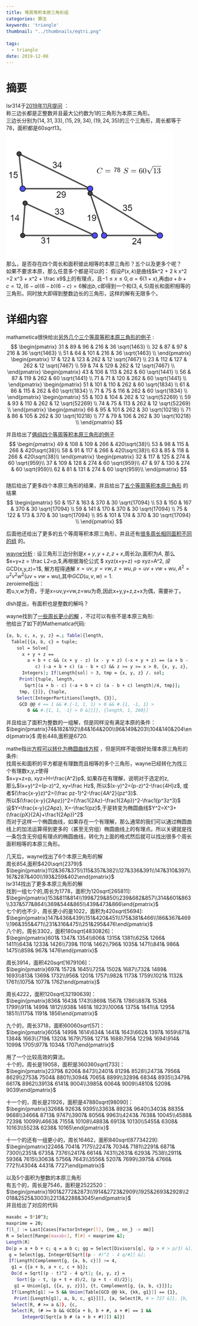```yaml
---
title: 等周等积本原三角形组
categories: 算法
keywords: 'triangle'
thumbnail: "../thumbnails/eqtri.png"

tags:
  - triangle
date: 2019-12-08
---
```


# 摘要
lsr314于[2019年11月提问](https://bbs.emath.ac.cn/thread-17031-1-1.html) ：  
称三边长都是正整数并且最大公约数为$1$的三角形为本原三角形。  
三边长分别为$(14,31,33),(15,29,34),(19,24,35)$的三个三角形，周长都等于$78$，面积都是$60sqrt{13}$。  
![eqtri](../thumbnails/eqtri.png)  
那么，是否存在四个周长和面积彼此相等的本原三角形？五个以及更多个呢？  
如果不要求本原，那么任意多个都是可以的：
假设$P(x,k)$是曲线$k^2 + 2 k x^2 =2 x^3 + x^2 + \frac x9$上的有理点，且$-1\le x\le 0,a=6(1+x),$再由$a+b+c=12,(6-a)(6-b)(6-c)=6$解出$b,c$即得到一个和$(3,4,5)$周长和面积相等的三角形。同时放大即得到整数边长的三角形，这样的解有无限多个。  

# 详细内容
mathametica很快给出[另外几个三个等周等积本原三角形的例子](https://bbs.emath.ac.cn/forum.php?mod=redirect&goto=findpost&ptid=17031&pid=81956&fromuid=20) :  
$$
\begin{pmatrix}
 31 & 89 & 96 & 216 & 36 \sqrt{1463} \\
 32 & 87 & 97 & 216 & 36 \sqrt{1463} \\
 51 & 64 & 101 & 216 & 36 \sqrt{1463} \\
\end{pmatrix}
\begin{pmatrix}
 17 & 122 & 123 & 262 & 12 \sqrt{7467} \\
 23 & 112 & 127 & 262 & 12 \sqrt{7467} \\
 59 & 74 & 129 & 262 & 12 \sqrt{7467} \\
\end{pmatrix}
\begin{pmatrix}
 43 & 106 & 113 & 262 & 60 \sqrt{1441} \\
 56 & 87 & 119 & 262 & 60 \sqrt{1441} \\
 71 & 71 & 120 & 262 & 60 \sqrt{1441} \\
\end{pmatrix}
\begin{pmatrix}
 51 & 101 & 110 & 262 & 60 \sqrt{1834} \\
 61 & 86 & 115 & 262 & 60 \sqrt{1834} \\
 71 & 75 & 116 & 262 & 60 \sqrt{1834} \\
\end{pmatrix}
\begin{pmatrix}
 55 & 103 & 104 & 262 & 12 \sqrt{52269} \\
 59 & 93 & 110 & 262 & 12 \sqrt{52269} \\
 74 & 75 & 113 & 262 & 12 \sqrt{52269} \\
\end{pmatrix}
\begin{pmatrix}
 66 & 95 & 101 & 262 & 30 \sqrt{10218} \\
 71 & 86 & 105 & 262 & 30 \sqrt{10218} \\
 77 & 79 & 106 & 262 & 30 \sqrt{10218} \\
\end{pmatrix}
$$

并且给出了[俩组四个等周等积本原三角形的例子](https://bbs.emath.ac.cn/forum.php?mod=redirect&goto=findpost&ptid=17031&pid=81958&fromuid=20)  
$$
\begin{pmatrix}
 49 & 108 & 109 & 266 & 420\sqrt{38}\\
 53 & 98 & 115 & 266 & 420\sqrt{38}\\
 58 & 91 & 117 & 266 & 420\sqrt{38}\\
 63 & 85 & 118 & 266 & 420\sqrt{38}\\
\end{pmatrix}
\begin{pmatrix}
 32 & 117 & 125 & 274 & 60 \sqrt{959}\\
 37 & 109 & 128 & 274 & 60 \sqrt{959}\\
 47 & 97 & 130 & 274 & 60 \sqrt{959}\\
 62 & 81 & 131 & 274 & 60 \sqrt{959}\\
\end{pmatrix}
$$  
随后给出了更多四个本原三角形的结果，并且给出了[五个等周等积本原三角形](https://bbs.emath.ac.cn/forum.php?mod=redirect&goto=findpost&ptid=17031&pid=81965&fromuid=20) 的结果  
$$
\begin{pmatrix}
 50 & 157 & 163 & 370 & 30 \sqrt{17094} \\
 53 & 150 & 167 & 370 & 30 \sqrt{17094} \\
 59 & 141 & 170 & 370 & 30 \sqrt{17094} \\
 75 & 122 & 173 & 370 & 30 \sqrt{17094} \\
 95 & 101 & 174 & 370 & 30 \sqrt{17094} \\
\end{pmatrix}
$$  

后面他还给出了更多的五个等周等积本原三角形，并且还有[很多周长相同面积不同的组](https://bbs.emath.ac.cn/forum.php?mod=redirect&goto=findpost&ptid=17031&pid=81966&fromuid=20) 的。  

[wayne分析](https://bbs.emath.ac.cn/forum.php?mod=redirect&goto=findpost&ptid=17031&pid=81975&fromuid=20) :
设三角形三边分别是$x+y,y+z,z+x$,周长$2p$,面积为$A$, 那么$x+y+z = \frac L2=p,$,再根据海伦公式 $ xyz(x+y+z) =p xyz=A^2$,  
设$GCD(x,y,z)=1$, 解方程得通解 $x=uv,y=vw,z=wu,p=uv+vw+wu, A^2=u^2v^2w^2(uv+vw+wu)$,其中$GCD(u,v,w)=1$.  
zeroieme指出：  
若u,v,w为奇，于是x=uv,y=vw,z=wu为奇,因此x+y,y+z,z+x为偶，需要补丁。  

dlsh提出，有面积也是整数的解吗？

wayne找到了[一些周长更小的解](https://bbs.emath.ac.cn/forum.php?mod=redirect&goto=findpost&ptid=17031&pid=81981&fromuid=20) ，不过可以有些不是本原三角形:  
他给出了如下的Mathematica代码:  
```bash
{a, b, c, x, y, z} =.; Table[{length, 
  Table[{{a, b, c} = tuple; 
    sol = Solve[
      x + y + z == 
        a + b + c && (x + y - z) (x - y + z) (-x + y + z) == (a + b - 
           c) (-a + b + c) (a - b + c) && z >= y >= x > 0, {x, y, z}, 
      Integers]; If[Length[sol] > 3, tmp = {x, y, z} /. sol;
     Print[{tuple, length, 
       Sqrt[(a + b - c) (-a + b + c) (a - b + c) length]/4, tmp}];
     tmp, {}]}, {tuple, 
    Select[IntegerPartitions[length, {3}], 
     GCD @@ # == 1 && #.{-1, 1, 1} > 0 && #.{1, -1, 1} > 
        0 && #.{1, 1, -1} > 0 &]}]}, {length, 1, 260}]
```
并且给出了面积为整数的一组解，但是同样没有满足本原的条件：  
$\begin{pmatrix}74&182&192\\84&164&200\\96&149&203\\104&140&204\end{pmatrix}$  周长448,面积是6720.  

mathe指出[方程可以转化为椭圆曲线方程](https://bbs.emath.ac.cn/forum.php?mod=redirect&goto=findpost&ptid=17031&pid=81988&fromuid=20) ，但是同样不能很好处理本原三角形的条件:  
找周长和面积的平方都是有理数而且相等的多个三角形，wayne已经转化为找三个有理数x,y,z使得  
$x+y+z=p, xyz=H=\frac{A^2}p$, 如果存在有理解，说明对于选定的z,  
 那么$(x+y)^2=(p-z)^2, xy=\frac Hz$, 所以$(x-y)^2=(p-z)^2-\frac{4H}z$, 或者$(\frac{x-y}z)^2=(\frac pz-1)^2-\frac{4A^2}{pz^3}$.  
所以$(\frac{x-y}{2Apz})^2=(\frac1{2Az}-\frac1{2Ap})^2-\frac1{p^3z^3}$  
设$Y=\frac{x-y}{2Apz}, X=-\frac1{pz}$,于是转变为椭圆曲线$Y^2=X^3+(\frac{pX}{2A}+\frac1{2Ap})^2$  
而对于这样一个椭圆曲线，如果存在一个有理解，那么通常的我们可以通过椭圆曲线上的加法运算得到更多的（甚至无穷组）椭圆曲线上的有理点。所以关键就是找一条包含无穷组有理点的椭圆曲线，转化为上面的格式然后就可以找出很多个周长面积相等的本原三角形。  

几天后，wayne找出了6个本原三角形的解  
周长$854$,面积$420\sqrt{2379}$
$\begin{pmatrix}112&367&375\\115&357&382\\127&336&391\\147&310&397\\167&287&400\\193&259&402\end{pmatrix}$  
lsr314找出了更多本原三角形的解  
找到一组七个的,周长为$1778$，面积为$120 sqrt[265811]$:  
$\begin{pmatrix}153&811&814\\199&729&850\\239&682&857\\314&601&863\\337&577&864\\369&544&865\\439&473&866\end{pmatrix}$  
七个的也不少，周长更小的是$1022$，面积为$420 sqrt[5694]$:  
$\begin{pmatrix}147&436&439\\151&420&451\\175&381&466\\186&367&469\\196&355&471\\231&316&475\\251&295&476\end{pmatrix}$  
八个的，周长$3302$，面积$180sqrt[4830826]$：  
$\begin{pmatrix}601& 1347& 1354\\606& 1315& 1381\\625& 1266& 1411\\643& 1233& 1426\\739& 1101& 1462\\796& 1035& 1471\\841& 986& 1475\\859& 967& 1476\end{pmatrix}$

周长$3914$，面积$420 sqrt[1679106]$：  
$\begin{pmatrix}697& 1572& 1645\\725& 1502& 1687\\732& 1489& 1693\\813& 1369& 1732\\956& 1201& 1757\\982& 1173& 1759\\1021& 1132& 1761\\1075& 1077& 1762\end{pmatrix}$

周长$4222$，面积$120 sqrt[32190639]$：  
$\begin{pmatrix}836& 1643& 1743\\869& 1567& 1786\\887& 1536& 1799\\911& 1499& 1812\\938& 1461& 1823\\1006& 1375& 1841\\& 1295& 1851\\1175& 1191& 1856\end{pmatrix}$

九个的，周长$3718$，面积$60060 sqrt[57]$：  
$\begin{pmatrix}605& 1499& 1614\\634& 1441& 1643\\662& 1397& 1659\\671& 1384& 1663\\{719& 1320& 1679\\759& 1271& 1688\\795& 1229& 1694\\914& 1099& 1705\\977& 1034& 1707\end{pmatrix}$

用了一个比较高效的算法。  
十个的，周长是$19058$，面积是$360360 sqrt[733]$：  
$\begin{pmatrix}2379& 8206& 8473\\2401& 8129& 8528\\2473& 7956& 8629\\2753& 7504& 8801\\3094& 7065& 8899\\3289& 6834& 8935\\3479& 6617& 8962\\3913& 6141& 9004\\3985& 6064& 9009\\4810& 5209& 9039\end{pmatrix}$  

十一个的，周长是$21926$，面积是$47880 sqrt[98090]$：  
$\begin{pmatrix}3268& 9263& 9395\\3363& 8923& 9640\\3403& 8835& 9688\\3466&   8713& 9747\\3907& 8056& 9963\\4243& 7638& 10045\\4588& 7239&   10099\\4663& 7155& 10108\\4883& 6913& 10130\\5455& 6308&   10163\\5523& 6238& 10165\end{pmatrix}$  

十一个的还有一组更小的，周长$16462$，面积$840 sqrt[87734229]$:  
$\begin{pmatrix}2246& 7041& 7175\\2247& 7034& 7181\\2291& 6871& 7300\\2351& 6735& 7376\\2417& 6614& 7431\\2631& 6293& 7538\\2911& 5936& 7615\\3063& 5756& 7643\\3556& 5207& 7699\\3975& 4766& 7721\\4304& 4431& 7727\end{pmatrix}$  

以及5个面积为整数的本原三角形  
有五个的，周长是$7546$，面积是$2522520$：  
$\begin{pmatrix}1901&2772&2873\\1914&2723&2909\\1925&2693&2928\\2018&2525&3003\\2213&2288&3045\end{pmatrix}$  
并且给出了对应的代码
```bash
maxabc = 5*10^3;
maxprime = 20;
f[l_] := Last[Cases[FactorInteger[l], {mm_, nn_} -> mm]]
R = Select[Range[maxabc], f[#] < maxprime &];
Length[R]
Do[p = a + b + c; q = a b c; gg = Select[Divisors[q], (p > # > p/3) &];
 g = Select[gg, IntegerQ[Sqrt[(p - #)^2 - 4 q/#]] &];
 If[Length[Complement[g, {a, b, c}]] >= 4,
  g1 = {{a + b, a + c, c + b}};
  Do[d = Sqrt[(p - t)^2 - 4 q/t]; {x, y, z} = 
    Sort[{p - t, (p + t + d)/2, (p + t - d)/2}]; 
   g1 = Union[g1, {{x, y, z}}], {t, Complement[g, {a, b, c}]}];
  If[Length[g1] >= 5 && Union[Table[GCD @@ kk, {kk, g1}]] == {1}, 
   Print[{Length[g1], a, b, c, g1}]]], {a, Select[R, # > 727 &]}, {b, 
  Select[R, # >= a &]}, {c, 
  Select[R, (# >= b && GCD[a + b, b + #, a + #] == 1 && 
      IntegerQ[Sqrt[a b # (a + b + #)]]) &]}]
```